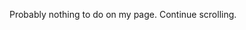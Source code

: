 Probably nothing to do on my page. Continue scrolling. 

<!---
vadimmath/vadimmath is a ✨ special ✨ repository because its `README.md` (this file) appears on your GitHub profile.
You can click the Preview link to take a look at your changes.
--->
